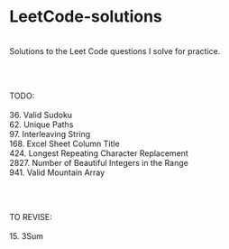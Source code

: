 # LeetCode-solutions
<br>
Solutions to the Leet Code questions I solve for practice.

<br> <br>

TODO:
<br> <br>
36. Valid Sudoku <br>
62. Unique Paths <br>
97. Interleaving String <br>
168. Excel Sheet Column Title <br>
424. Longest Repeating Character Replacement <br>
2827. Number of Beautiful Integers in the Range <br>
941. Valid Mountain Array <br>

<br><br>

TO REVISE:
<br> <br>
15. 3Sum